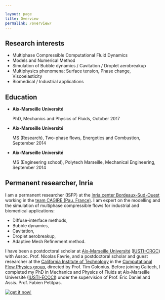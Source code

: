 ```yaml
---

layout: page
title: Overview
permalink: /overview/
---
```

<div class="colonne">
	<aside>
		<h2> Research interests </h2>
		<ul>  
			<li> Multiphase Compressible Computational Fluid Dynamics </li>
			<li> Models and Numerical Method </li>
			<li> Simulation of Bubble dynamics / Cavitation / Droplet aerobreakup </li>
			<li> Multiphysics phenomena: Surface tension, Phase change, Viscoelasticity </li>
			<li> Biomedical / Industrial applications </li>
		</ul>
		<h2> Education </h2>
		<ul>
			<li> <p> <span style="font-weight:bold">Aix-Marseille Université</span> </p>
				 <p> PhD, Mechanics and Physics of Fluids, October 2017 </p> </li>
			<li> <p> <span style="font-weight:bold">Aix-Marseille Université</span> </p>
				 <p> MS (Research), Two-phase flows, Energetics and Combustion, September 2014 </p> </li>
			<li> <p> <span style="font-weight:bold">Aix-Marseille Université</span> </p>
				 <p> MS (Engineering school), Polytech Marseille, Mechanical Engineering, September 2014 </p> </li>	
		</ul>	
	</aside>
	<div>
		<article>
			<h2> Permanent researcher, Inria </h2>
			<p> I am a permanent researcher (ISFP) at the <a href="https://www.inria.fr/en/inria-centre-university-bordeaux" target="_blank" >Inria center Bordeaux-Sud-Ouest</a> working in the <a href="https://team.inria.fr/cagire/" target="_blank" >team CAGIRE (Pau, France)</a>. I am expert on the modelling and the simulation of multiphase compressible flows for industrial and biomedical applications:
				<ul>		
					<li> Diffuse-interface methods, </li>
					<li> Bubble dynamics, </li>
					<li> Cavitation, </li>
					<li> Droplet aerobreakup, </li>
					<li> Adaptive Mesh Refinement method. </li>
				</ul>
			</p>
			<p> I have been a postdoctoral scholar at <a href="https://www.univ-amu.fr/" target="_blank" >Aix-Marseille Université</a> (<a href="https://iusti.cnrs.fr/la-recherche-a-liusti/combustion-risques-et-genie-civil-axe-crgc/" target="_blank" >IUSTI-CRGC</a>) with Assoc. Prof. Nicolas Favrie, and a postdoctoral scholar and guest researcher at the <a href="http://www.mce.caltech.edu/" target="_blank" >California Institute of Technology</a> in the <a href="http://colonius.caltech.edu/" target="_blank" >Computational Flow Physics group</a>, directed by Prof. Tim Colonius. Before joining Caltech, I completed my PhD in Mechanics and Physics of Fluids at Aix-Marseille Université (<a href="http://iusti.cnrs.fr/la-recherche-a-liusti/ecoulements-compressibles-ondes-de-choc-et-interfaces-axe-ecoci/" target="_blank" >IUSTI-ECOCI</a>) under the supervision of Prof. Éric Daniel and Assis. Prof. Fabien Petitpas. </p>
      		<div class="buttonRG">
          		<a href="https://www.researchgate.net/profile/Kevin_Schmidmayer" target="_blank"> <img src="{{ "/assets/images/transparent.png" | prepend: site.baseurl }}" alt="get it now!" /> </a>
      		</div>
		</article>
	</div>
</div>